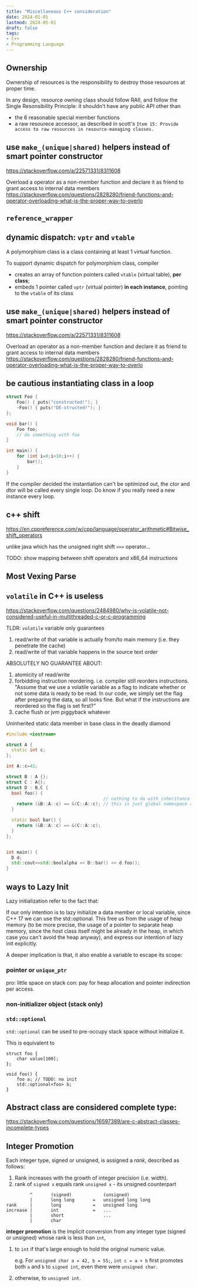 ```yaml
---
title: "Miscellaneous C++ consideration"
date: 2024-01-01
lastmod: 2024-05-01
draft: false
tags:
- C++
- Programming Language
---
```


## Ownership

Ownership of resources is the responsibility to destroy those resources at proper time.

In any design, resource owning class should follow RAII, and follow the Single Resonsibility Principle:
it shouldn't have any public API other than
- the 6 reasonable special member functions
- a raw resourece accessor, as described in scott's `Item 15: Provide access to raw resources in resource-managing classes.`

## use `make_(unique|shared)` helpers instead of smart pointer constructor


https://stackoverflow.com/a/22571331/8311608


Overload a operator as a non-member function and declare it as friend to grant access to internal data members
https://stackoverflow.com/questions/2828280/friend-functions-and-operator-overloading-what-is-the-proper-way-to-overlo


## `reference_wrapper`

## dynamic dispatch: `vptr` and `vtable`

A polymorphism class is a class containing at least 1 virtual function.

To support dynamic dispatch for polymorphism class, compiler
- creates an array of function pointers called `vtable` (virtual table), **per class**;
- embeds 1 pointer called `vptr` (virtual pointer) **in each instance**, pointing to the `vtable` of its class

## use `make_(unique|shared)` helpers instead of smart pointer constructor

https://stackoverflow.com/a/22571331/8311608


Overload an operator as a non-member function and declare it as friend to grant access to internal data members
https://stackoverflow.com/questions/2828280/friend-functions-and-operator-overloading-what-is-the-proper-way-to-overlo


## be cautious instantiating class in a loop

```c++
struct Foo {
    Foo() { puts("constructed!"); }
    ~Foo() { puts("DE-structed!"); }
};

void bar() {
    Foo foo;
    // do something with foo
}

int main() {
    for (int i=0;i<10;i++) {
        bar();        
    }
}
```

If the compiler decided the instantiation can't be optimized out, the ctor and dtor will be called every single loop.
Do know if you really need a new instance every loop.

## c++ shift

https://en.cppreference.com/w/cpp/language/operator_arithmetic#Bitwise_shift_operators

unlike java which has the unsigned right shift `>>>` operator...

TODO: show mapping between shift operators and x86_64 instructions

## Most Vexing Parse

## `volatile` in C++ is useless

https://stackoverflow.com/questions/2484980/why-is-volatile-not-considered-useful-in-multithreaded-c-or-c-programming

TLDR: `volatile` variable only guarantees
1. read/write of that variable is actually from/to main memory (i.e. they penetrate the cache)
2. read/write of that variable happens in the source text order

ABSOLUTELY NO GUARANTEE ABOUT:
1. atomicity of read/write
2. forbidding instruction reordering. i.e. compiler still reorders instructions.
    "Assume that we use a volatile variable as a flag to indicate whether or not some data is ready to be read. In our code, we simply set the flag after preparing the data, so all looks fine. But what if the instructions are reordered so the flag is set first?"
3. cache flush or jvm piggyback whatever

Uninherited static data member in base class in the deadly diamond
```c++
#include <iostream>

struct A {
  static int c;
};

int A::c=42;

struct B : A {};
struct C : A{};
struct D : B,C {
  bool foo() {
                                     // nothing to do with inheritance here
    return (&B::A::c) == &(C::A::c); // this is just global namespace resolution...
  }

  static bool bar() {
    return (&B::A::c) == &(C::A::c);
  }
};


int main() {
  D d;
  std::cout<<std::boolalpha << D::bar() << d.foo();
}
```



## ways to Lazy Init

Lazy initialization refer to the fact that:

If our only intention is to lazy initialize a data member or local variable, since C++ 17 we can use the std::optional. This free us from the usage of heap memory (to be more precise, the usage of a pointer to separate heap memory, since the host class itself might be already in the heap, in which case you can't avoid the heap anyway), and express our intention of lazy init explicitly.

A deeper implication is that, it also enable a variable to escape its scope:

### pointer or `unique_ptr`

pro: little space on stack
con: pay for heap allocation and pointer indirection per access.

### non-initializer object (stack only)

### `std::optional`

`std::optional` can be used to pre-occupy stack space without initialize it.


This is equivalent to

```
struct foo {
    char value[100];
};

void foo() {
    foo a; // TODO: no init
    std::optional<foo> b;
}
```

## Abstract class are considered complete type:

https://stackoverflow.com/questions/16597389/are-c-abstract-classes-incomplete-types

## Integer Promotion

Each integer type, signed or unsigned, is assigned a *rank*, described as follows:

1. Rank increases with the growth of integer precision (i.e. width).
2. rank of `signed x` equals rank `unsigned x` - its unsigned counterpart

```
         ^       (signed)            (unsigned)
         |       long long       =   unsigned long long
rank     |       long            =   unsigned long
increase |       int             =   ...
         |       short               ...
         |       char
```

**integer promotion** is the implicit conversion from any integer type (signed or unsigned) whose rank is less than `int`,
1. to `int` if that's large enough to hold the original numeric value.

    e.g. For `unsigned char a = 42, b = 55;`,  `int c = a + b` first promotes both `a` and `b` to `signed int`, even there were `unsigned char`.

 2. otherwise, to `unsigned int`.

